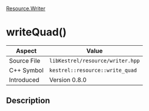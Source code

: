 [Resource.Writer](index)
# writeQuad()
| Aspect | Value |
| --- | --- |
| Source File | `libKestrel/resource/writer.hpp` |
| C++ Symbol | `kestrel::resource::write_quad` |
| Introduced | Version 0.8.0 |
## Description

